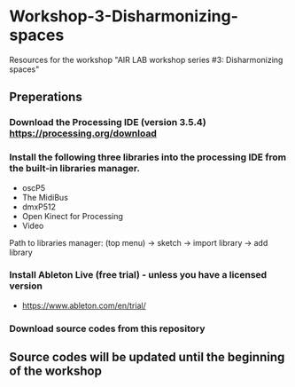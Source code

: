 # Workshop-3-Disharmonizing-spaces
Resources for the workshop "AIR LAB workshop series #3: Disharmonizing spaces"

## Preperations
### Download the Processing IDE (version 3.5.4) https://processing.org/download

### Install the following three libraries into the processing IDE from the built-in libraries manager.
- oscP5
- The MidiBus
- dmxP512
- Open Kinect for Processing
- Video

Path to libraries manager: (top menu) -> sketch -> import library -> add library

### Install Ableton Live (free trial) - unless you have a licensed version
- https://www.ableton.com/en/trial/

### Download source codes from this repository


## Source codes will be updated until the beginning of the workshop
